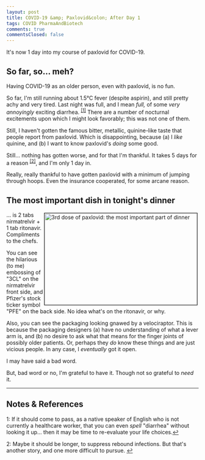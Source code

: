 ```yaml
---
layout: post
title: COVID-19 &amp; Paxlovid&colon; After Day 1
tags: COVID PharmaAndBiotech
comments: true
commentsClosed: false
---
```


It's now 1 day into my course of paxlovid for COVID-19.  


## So far, so&hellip; meh?  

Having COVID-19 as an older person, even with paxlovid, is no fun.  

So far, I'm still running about 1.5&deg;C fever (despite aspirin), and still pretty achy
and very tired.  Last night was full, and I mean _full,_ of some _very annoyingly_
exciting diarrhea.  <sup id="fn1a">[[1]](#fn1)</sup>  There are a number of nocturnal
excitements upon which I might look favorably; this was not one of them.  

Still, I haven't gotten the famous bitter, metallic, quinine-like taste that people report
from paxlovid.  Which is disappointing, because (a) I _like_ quinine, and (b) I want to
know paxlovid's _doing_ some good.  

Still&hellip; nothing has gotten worse, and for that I'm thankful.  It takes 5 days for a
reason <sup id="fn2a">[[2]](#fn2)</sup>, and I'm only 1 day in.  

Really, really thankful to have gotten paxlovid with a minimum of jumping through hoops.
Even the insurance cooperated, for some arcane reason.  

## The most important dish in tonight's dinner  

<img src="{{ site.baseurl }}/images/2022-07-26-paxlovid-day-1-paxlovid-1.jpg" width="400" height="240" alt="3rd dose of paxlovid: the most important part of dinner" title="3rd dose of paxlovid: the most important part of dinner" style="float: right; margin: 3px 3px 3px 3px; border: 1px solid #000000;">
&hellip; is 2 tabs nirmatrelvir + 1 tab ritonavir.  Compliments to the chefs.  

You can see the hilarious (to me) embossing of "3CL" on the nirmatrelvir front side, and
Pfizer's stock ticker symbol "PFE" on the back side.  No idea what's on the ritonavir, or why.  

Also, you can see the packaging looking gnawed by a velociraptor.  This is because the
packaging designers (a) have no understanding of what a lever arm is, and (b) no desire to
ask what that means for the finger joints of possibly older patients.  Or, perhaps they
_do_ know these things and are just vicious people.  In any case, I _eventually_ got it
open.  

I may have said a bad word.  

But, bad word or no, I'm grateful to have it.  Though not so grateful to _need_ it.  

---

## Notes &amp; References  

<!--
<sup id="fn1a">[[1]](#fn1)</sup>

<a id="fn1">1</a>: ***, ["***"](***), *** [↩](#fn1a)  

<a href="{{ site.baseurl }}/images/***">
  <img src="{{ site.baseurl }}/images/***" width="400" height="***" alt="***" title="***" style="float: right; margin: 3px 3px 3px 3px; border: 1px solid #000000;">
</a>

<iframe width="400" height="224" src="***" allow="accelerometer; encrypted-media; gyroscope; picture-in-picture" allowfullscreen style="float: right; margin: 3px 3px 3px 3px; border: 1px solid #000000;"></iframe>
-->

<a id="fn1">1</a>: If it should come to pass, as a native speaker of English who is not
currently a healthcare worker, that you can even _spell_ "diarrhea" without looking it up&hellip;
then it may be time to re-evaluate your life choices.[↩](#fn1a)  

<a id="fn2">2</a>: Maybe it should be longer, to suppress rebound infections.  But that's
another story, and one more difficult to pursue. [↩](#fn2a)  
